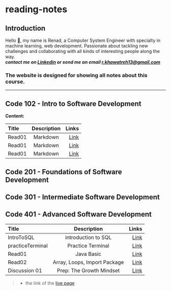 # reading-notes

## Introduction

Hello :yellow_heart:, my name is Renad, a Computer System Engineer with specialty in machine learning, web development. Passionate about tackling new challenges and collaborating with all kinds of interesting people along the way.  
***contact me on [Linkedin](https://www.linkedin.com/in/renadjkhawatreh/) or send me an email <r.khawatreh13@gmail.com>***

### **The website is designed for showing all notes about this course.**  

---  

## Code 102 - Intro to Software Development  

**Content:**  

| Title             | Description         | Links         |  
| :---              |    :----:           |          ---: |
|      Read01       |    Markdown         |  [Link]()     |
|      Read01       |    Markdown         |  [Link]()     |
|      Read01       |    Markdown         |  [Link]()     |

## Code 201 - Foundations of Software Development  

## Code 301 - Intermediate Software Development  

## Code 401 - Advanced Software Development  

| Title             | Description                    | Links                                                                                  |  
| :---              |    :----:                      |                                                                                   ---: |
|  IntroToSQL       |    introduction to SQL         |  [Link](https://github.com/Rnad95/reading-notes/blob/prepIntroToSQL/introToSQL.md)     |
| practiceTerminal  |    Practice Terminal           |  [Link](https://rnad95.github.io/reading-notes/practiceTerminal)                       |
|  Read01           |     Java Basic                 |  [Link](https://rnad95.github.io/reading-notes/Read01)                                 |
|  Read02           |  Array, Loops, Import Package  |  [Link](https://rnad95.github.io/reading-notes/Read02)                                 |
|  Discussion 01    |  Prep: The Growth Mindset      |  [Link](https://rnad95.github.io/reading-notes/Discussion01)             |

>
> - the link of the [live page](https://rnad95.github.io/reading-notes/)
